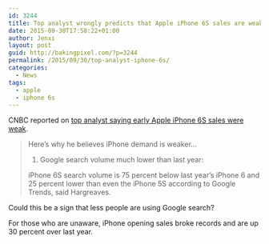 ```yaml
---
id: 3244
title: Top analyst wrongly predicts that Apple iPhone 6S sales are weak
date: 2015-09-30T17:58:22+01:00
author: Jenxi
layout: post
guid: http://bakingpixel.com/?p=3244
permalink: /2015/09/30/top-analyst-iphone-6s/
categories:
  - News
tags:
  - apple
  - iphone 6s
---
```

CNBC reported on [top analyst saying early Apple iPhone 6S sales were weak](http://www.cnbc.com/2015/09/17/top-analyst-early-apple-iphone-6s-sales-are-weak.html).

> Here&#8217;s why he believes iPhone demand is weaker…
> 
> 1) Google search volume much lower than last year:
> 
> iPhone 6S search volume is 75 percent below last year&#8217;s iPhone 6 and 25 percent lower than even the iPhone 5S according to Google Trends, said Hargreaves. 

Could this be a sign that less people are using Google search?

For those who are unaware, iPhone opening sales broke records and are up 30 percent over last year.